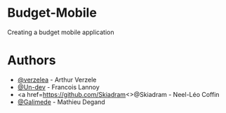 # Budget-Mobile
Creating a budget mobile application

# Authors
* <a href=https://github.com/verzelea>@verzelea</a> - Arthur Verzele
* <a href=https://github.com/Un-dev>@Un-dev</a> - Francois Lannoy
* <a href=https://github.com/Skiadram<>@Skiadram</a> - Neel-Léo Coffin
* <a href=https://github.com/Galimede>@Galimede</a> - Mathieu Degand
